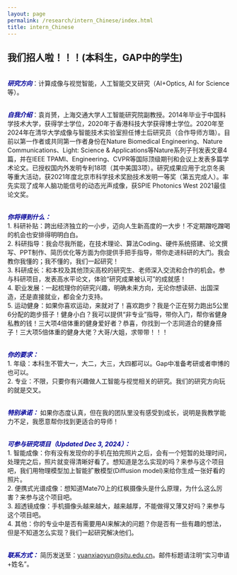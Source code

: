 ```yaml
---
layout: page
permalink: /research/intern_Chinese/index.html
title: intern_Chinese
---
```


## 我们招人啦！！！(本科生，GAP中的学生)

<br> ***<font color="#000099">研究方向</font>***：计算成像与视觉智能，人工智能交叉研究（AI+Optics, AI for Science等）。

<br> ***<font color="#000099">自我介绍</font>***：袁肖赟，上海交通大学人工智能研究院副教授。2014年毕业于中国科学技术大学，获得学士学位，2020年于香港科技大学获得博士学位。2020年至2024年在清华大学成像与智能技术实验室担任博士后研究员（合作导师方璐）。目前以第一作者或共同第一作者身份在Nature Biomedical Engineering、Nature Communications、Light: Science & Applications等Nature系列子刊发表文章4篇，并在IEEE TPAMI、Engineering、CVPR等国际顶级期刊和会议上发表多篇学术论文。已授权国内外发明专利18项（其中美国3项）。研究成果应用于北京冬奥等重大活动，获2021年度北京市科学技术奖励技术发明一等奖（第五完成人）。率先实现了成年人脑功能信号的动态光声成像，获SPIE Photonics West 2021最佳论文奖。<br>

<br> ***<font color="#000099">你将得到什么：</font>*** <br>1. 科研补贴：跨出经济独立的一小步，迈向人生新高度的一大步！不定期蹭吃蹭喝的机会也安排得明明白白。<br>2. 科研指导：我会尽我所能，在技术理论、算法Coding、硬件系统搭建、论文撰写、PPT制作、简历优化等方面为你提供手把手指导，带你走进科研的大门。我会教你我懂的；我不懂的，我们一起研究！<br>3. 科研成长：和本校及其他顶尖高校的研究生、老师深入交流和合作的机会。参与科研项目，发表高水平论文，体验“研究成果被认可”的成就感！<br>4. 职业发展：一起梳理你的研究兴趣，明确未来方向，无论你想读研、出国深造，还是直接就业，都会全力支持。<br>5. 运动健身：如果你喜欢运动，来就对了！喜欢跑步？我是个正在努力跑出5公里6分配的跑步搭子！健身小白？我可以提供“非专业”指导，带你入门，帮你省健身私教的钱！三大项4倍体重的健身爱好者？恭喜，你找到一个志同道合的健身搭子！三大项5倍体重的健身大佬？大哥/大姐，求带带！！！

<br> ***<font color="#000099">你的要求：</font>***<br>1. 年级：本科生不管大一，大二，大三，大四都可以。Gap中准备考研或者申博的也可以。<br>2. 专业：不限，只要你有兴趣做人工智能与视觉相关的研究。我们的研究方向玩的就是交叉。

<br> ***<font color="#000099">特别承诺：</font>***
如果你态度认真，但在我的团队里没有感受到成长，说明是我教学能力不足，我愿意帮你找到更适合的导师！

<br> ***<font color="#000099">可参与研究项目（Updated Dec 3, 2024）：</font>***<br>1. 智能成像：你有没有发现你的手机在拍完照片之后，会有一个短暂的处理时间，处理完之后，照片就变得清晰好看了。想知道是怎么实现的吗？来参与这个项目吧，我们用物理模型加上智能扩散模型(Diffusion model)来给你生成一张好看的照片。<br>2. 便携式光谱成像：想知道Mate70上的红枫摄像头是什么原理，为什么这么厉害？来参与这个项目吧。<br>3. 超透镜成像：手机摄像头越来越大，越来越厚，不能做得又薄又好吗？来参与这个项目吧。<br>4. 其他：你的专业中是否有需要用AI来解决的问题？你是否有一些有趣的想法，但是不知道怎么实现？我们一起研究解决他们。

<br> ***<font color="#000099">联系方式：</font>***
简历发送至：yuanxiaoyun@sjtu.edu.cn。邮件标题请注明“实习申请+姓名”。